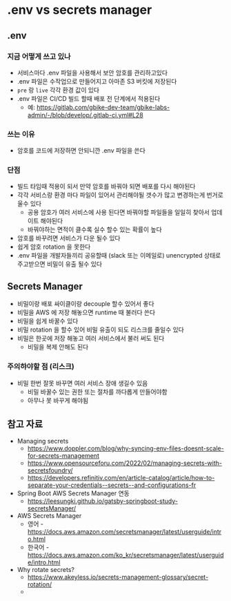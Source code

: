 # .env vs secrets manager

## .env
### 지금 어떻게 쓰고 있나
- 서비스마다 .env 파일을 사용해서 보안 암호를 관리하고있다
- .env 파일은 수작업으로 만들어지고 아마존 S3 버킷에 저장된다
- `pre` 랑 `live` 각각 환경 값이 있다
- .env 파일은 CI/CD 빌드 할때 배포 전 단계에서 적용된다
  - 예: https://gitlab.com/gbike-dev-team/gbike-labs-admin/-/blob/develop/.gitlab-ci.yml#L28

### 쓰는 이유
- 암호를 코드에 저장하면 안되니깐 .env 파일을 쓴다

### 단점
- 빌드 타임때 적용이 되서 만약 암호를 바꿔야 되면 배포를 다시 해야된다
- 각각 서비스랑 환경 마다 파일이 있어서 관리해야될 갯수가 많고 변경하는게 번거로울수 있다
  - 공용 암호가 여러 서비스에 사용 된다면 바꿔야할 파일들을 일일히 찾아서 업데이트 해야된다
  - 바꿔야하는 면적이 클수록 실수 할수 있는 확률이 높다
- 암호를 바꾸려면 서비스가 다운 될수 있다
- 쉽게 암호 rotation 을 못한다
- .env 파일을 개발자들끼리 공유할때 (slack 또는 이메일로) unencrypted 상태로 주고받으면 비밀이 유출 될수 있다


## Secrets Manager
- 비밀이랑 배포 싸이클이랑 decouple 할수 있어서 좋다
- 비밀을 AWS 에 저장 해놓으면 runtime 때 불러다 쓴다
- 비밀을 쉽게 바꿀수 있다
- 비밀 rotation 을 할수 있어 비밀 유출이 되도 리스크를 줄일수 있다
- 비밀은 한곳에 저장 해놓고 여러 서비스에서 불러 써도 된다
  - 비밀을 복제 안해도 된다

### 주의햐야할 점 (리스크)
- 비밀 한번 잘못 바꾸면 여러 서비스 장애 생길수 있음
  - 비밀 바꿀수 있는 권한 또는 절차를 까다롭게 만들어야함
  - 아무나 못 바꾸게 해야됨

## 참고 자료
- Managing secrets
  - https://www.doppler.com/blog/why-syncing-env-files-doesnt-scale-for-secrets-management
  - https://www.opensourceforu.com/2022/02/managing-secrets-with-secretsfoundry/
  - https://developers.refinitiv.com/en/article-catalog/article/how-to-separate-your-credentials--secrets--and-configurations-fr
- Spring Boot AWS Secrets Manager 연동
  - https://leesungki.github.io/gatsby-springboot-study-secretsManager/
- AWS Secrets Manager
  - 영어 - https://docs.aws.amazon.com/secretsmanager/latest/userguide/intro.html
  - 한국어 - https://docs.aws.amazon.com/ko_kr/secretsmanager/latest/userguide/intro.html
- Why rotate secrets?
  - https://www.akeyless.io/secrets-management-glossary/secret-rotation/
  - 